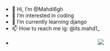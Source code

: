 - 👋 Hi, I’m @Mahdi6gh
- 👀 I’m interested in coding
- 🌱 I’m currently learning django
- 📫 How to reach me ig: @its.mahd1_
- <p align="center">
  <img src="https://capsule-render.vercel.app/api?text=Hey Everyone!🕹️&animation=fadeIn&type=waving&color=gradient&height=100"/>
</p>

<!---
Mahdi6gh/Mahdi6gh is a ✨ special ✨ repository because its `README.md` (this file) appears on your GitHub profile.
You can click the Preview link to take a look at your changes.
--->
